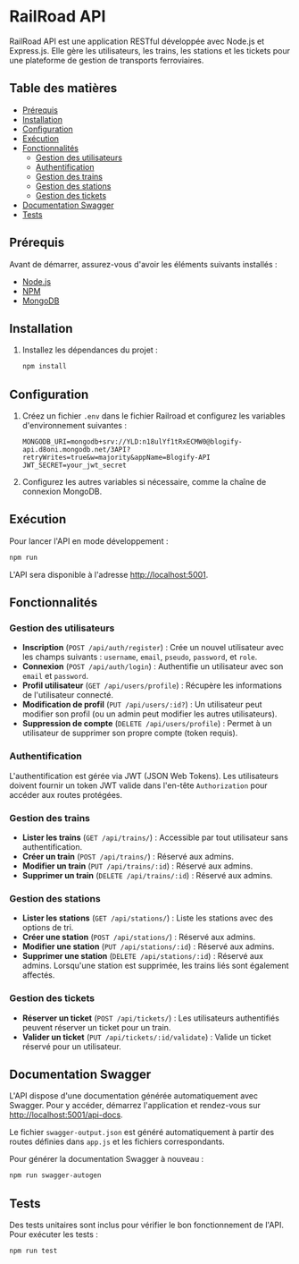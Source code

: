 # RailRoad API

RailRoad API est une application RESTful développée avec Node.js et Express.js. Elle gère les utilisateurs, les trains, les stations et les tickets pour une plateforme de gestion de transports ferroviaires.

## Table des matières
- [Prérequis](#prérequis)
- [Installation](#installation)
- [Configuration](#configuration)
- [Exécution](#exécution)
- [Fonctionnalités](#fonctionnalités)
  - [Gestion des utilisateurs](#gestion-des-utilisateurs)
  - [Authentification](#authentification)
  - [Gestion des trains](#gestion-des-trains)
  - [Gestion des stations](#gestion-des-stations)
  - [Gestion des tickets](#gestion-des-tickets)
- [Documentation Swagger](#documentation-swagger)
- [Tests](#tests)

## Prérequis

Avant de démarrer, assurez-vous d'avoir les éléments suivants installés :

- [Node.js](https://nodejs.org/)
- [NPM](https://www.npmjs.com/)
- [MongoDB](https://www.mongodb.com/)

## Installation

1. Installez les dépendances du projet :

   ```bash
   npm install
   ```

## Configuration

1. Créez un fichier `.env` dans le fichier Railroad et configurez les variables d'environnement suivantes :

   ```
   MONGODB_URI=mongodb+srv://YLD:n18ulYf1tRxECMW0@blogify-api.d8oni.mongodb.net/3API?retryWrites=true&w=majority&appName=Blogify-API
   JWT_SECRET=your_jwt_secret
   ```

2. Configurez les autres variables si nécessaire, comme la chaîne de connexion MongoDB.

## Exécution

Pour lancer l'API en mode développement :

```bash
npm run
```

L'API sera disponible à l'adresse [http://localhost:5001](http://localhost:5001).

## Fonctionnalités

### Gestion des utilisateurs

- **Inscription** (`POST /api/auth/register`) : Crée un nouvel utilisateur avec les champs suivants : `username`, `email`, `pseudo`, `password`, et `role`.
- **Connexion** (`POST /api/auth/login`) : Authentifie un utilisateur avec son `email` et `password`.
- **Profil utilisateur** (`GET /api/users/profile`) : Récupère les informations de l'utilisateur connecté.
- **Modification de profil** (`PUT /api/users/:id?`) : Un utilisateur peut modifier son profil (ou un admin peut modifier les autres utilisateurs).
- **Suppression de compte** (`DELETE /api/users/profile`) : Permet à un utilisateur de supprimer son propre compte (token requis).

### Authentification

L'authentification est gérée via JWT (JSON Web Tokens). Les utilisateurs doivent fournir un token JWT valide dans l'en-tête `Authorization` pour accéder aux routes protégées.

### Gestion des trains

- **Lister les trains** (`GET /api/trains/`) : Accessible par tout utilisateur sans authentification. 
- **Créer un train** (`POST /api/trains/`) : Réservé aux admins.
- **Modifier un train** (`PUT /api/trains/:id`) : Réservé aux admins.
- **Supprimer un train** (`DELETE /api/trains/:id`) : Réservé aux admins.

### Gestion des stations

- **Lister les stations** (`GET /api/stations/`) : Liste les stations avec des options de tri.
- **Créer une station** (`POST /api/stations/`) : Réservé aux admins.
- **Modifier une station** (`PUT /api/stations/:id`) : Réservé aux admins.
- **Supprimer une station** (`DELETE /api/stations/:id`) : Réservé aux admins. Lorsqu'une station est supprimée, les trains liés sont également affectés.

### Gestion des tickets

- **Réserver un ticket** (`POST /api/tickets/`) : Les utilisateurs authentifiés peuvent réserver un ticket pour un train.
- **Valider un ticket** (`PUT /api/tickets/:id/validate`) : Valide un ticket réservé pour un utilisateur.

## Documentation Swagger

L'API dispose d'une documentation générée automatiquement avec Swagger. Pour y accéder, démarrez l'application et rendez-vous sur [http://localhost:5001/api-docs](http://localhost:5001/api-docs).

Le fichier `swagger-output.json` est généré automatiquement à partir des routes définies dans `app.js` et les fichiers correspondants.

Pour générer la documentation Swagger à nouveau :

```bash
npm run swagger-autogen
```

## Tests

Des tests unitaires sont inclus pour vérifier le bon fonctionnement de l'API. Pour exécuter les tests :

```bash
npm run test
```
